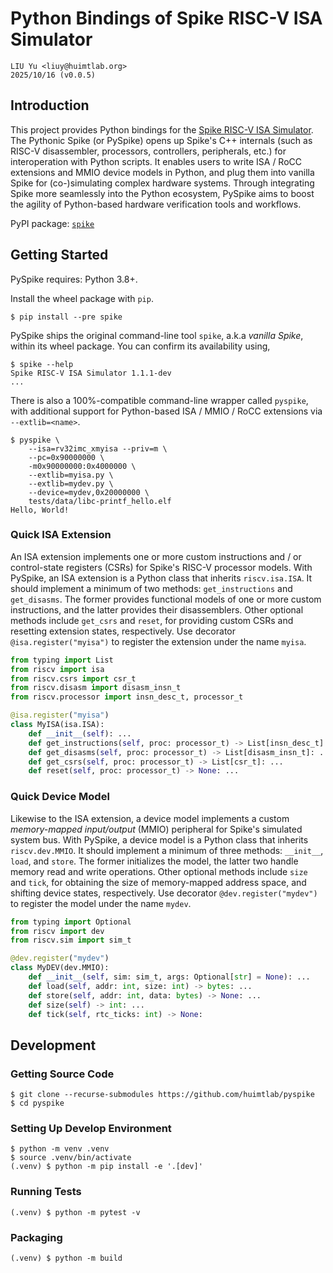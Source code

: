 # Python Bindings of Spike RISC-V ISA Simulator

```text
LIU Yu <liuy@huimtlab.org>
2025/10/16 (v0.0.5)
```

## Introduction

This project provides Python bindings for the [Spike RISC-V ISA Simulator](https://github.com/riscv-software-src/riscv-isa-sim). The Pythonic Spike (or PySpike) opens up Spike's C++ internals (such as RISC-V disassembler, processors, controllers, peripherals, etc.) for interoperation with Python scripts. It enables users to write ISA / RoCC extensions and MMIO device models in Python, and plug them into vanilla Spike for (co-)simulating complex hardware systems. Through integrating Spike more seamlessly into the Python ecosystem, PySpike aims to boost the agility of Python-based hardware verification tools and workflows.

PyPI package: [`spike`](https://pypi.org/project/spike/)


## Getting Started

PySpike requires: Python 3.8+.

Install the wheel package with `pip`.

```shell
$ pip install --pre spike
```

PySpike ships the original command-line tool `spike`, a.k.a *vanilla Spike*, within its wheel package. You can confirm its availability using,

```shell
$ spike --help
Spike RISC-V ISA Simulator 1.1.1-dev
...
```

There is also a 100%-compatible command-line wrapper called `pyspike`, with additional support for Python-based ISA / MMIO / RoCC extensions via `--extlib=<name>`.

```shell
$ pyspike \
    --isa=rv32imc_xmyisa --priv=m \
    --pc=0x90000000 \
    -m0x90000000:0x4000000 \
    --extlib=myisa.py \
    --extlib=mydev.py \
    --device=mydev,0x20000000 \
    tests/data/libc-printf_hello.elf
Hello, World!
```

### Quick ISA Extension

An ISA extension implements one or more custom instructions and / or control-state registers (CSRs) for Spike's RISC-V processor models. With PySpike, an ISA extension is a Python class that inherits `riscv.isa.ISA`. It should implement a minimum of two methods: `get_instructions` and `get_disasms`. The former provides functional models of one or more custom instructions, and the latter provides their disassemblers. Other optional methods include `get_csrs` and `reset`, for providing custom CSRs and resetting extension states, respectively. Use decorator `@isa.register("myisa")` to register the extension under the name `myisa`.

```python
from typing import List
from riscv import isa
from riscv.csrs import csr_t
from riscv.disasm import disasm_insn_t
from riscv.processor import insn_desc_t, processor_t

@isa.register("myisa")
class MyISA(isa.ISA):
    def __init__(self): ...
    def get_instructions(self, proc: processor_t) -> List[insn_desc_t]: ...
    def get_disasms(self, proc: processor_t) -> List[disasm_insn_t]: ...
    def get_csrs(self, proc: processor_t) -> List[csr_t]: ...
    def reset(self, proc: processor_t) -> None: ...
```

### Quick Device Model

Likewise to the ISA extension, a device model implements a custom *memory-mapped input/output* (MMIO) peripheral for Spike's simulated system bus. With PySpike, a device model is a Python class that inherits `riscv.dev.MMIO`. It should implement a minimum of three methods: `__init__`, `load`, and `store`. The former initializes the model, the latter two handle memory read and write operations. Other optional methods include `size` and `tick`, for obtaining the size of memory-mapped address space, and shifting device states, respectively. Use decorator `@dev.register("mydev")` to register the model under the name `mydev`.

```python
from typing import Optional
from riscv import dev
from riscv.sim import sim_t

@dev.register("mydev")
class MyDEV(dev.MMIO):
    def __init__(self, sim: sim_t, args: Optional[str] = None): ...
    def load(self, addr: int, size: int) -> bytes: ...
    def store(self, addr: int, data: bytes) -> None: ...
    def size(self) -> int: ...
    def tick(self, rtc_ticks: int) -> None:
```

## Development

### Getting Source Code

```shell
$ git clone --recurse-submodules https://github.com/huimtlab/pyspike
$ cd pyspike
```

### Setting Up Develop Environment

```shell
$ python -m venv .venv
$ source .venv/bin/activate
(.venv) $ python -m pip install -e '.[dev]'
```

### Running Tests

```shell
(.venv) $ python -m pytest -v
```

### Packaging

```shell
(.venv) $ python -m build
```
